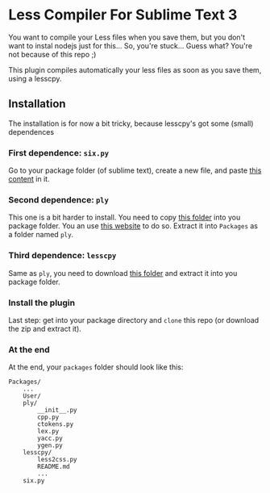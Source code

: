 # Less Compiler For Sublime Text 3


You want to compile your Less files when you save them, but you don't want to instal nodejs just for this... So, you're stuck... Guess what? You're not because of this repo ;)

This plugin compiles automatically your less files as soon as you save them, using a lesscpy.

## Installation

The installation is for now a bit tricky, because lesscpy's got some (small) dependences

### First dependence: `six.py` 

Go to your package folder (of sublime text), create a new file, and paste [this content](https://bitbucket.org/gutworth/six/raw/ca4580a5a648fc75abc568907e81abc80b05d58c/six.py) in it.

### Second dependence: `ply`

This one is a bit harder to install. You need to copy [this folder](https://github.com/dabeaz/ply/tree/master/ply) into you package folder. You an use [this website](http://kinolien.github.io/gitzip/) to do so. Extract it into `Packages` as a folder named `ply`.

### Third dependence: `lesscpy`

Same as `ply`, you need to download [this folder](https://github.com/lesscpy/lesscpy/tree/master/lesscpy) and extract it into you package folder.

### Install the plugin

Last step: get into your package directory and `clone` this repo (or download the zip and extract it). 

### At the end

At the end, your `packages` folder should look like this:
	
	Packages/
		...
		User/
		ply/
			__init__.py
			cpp.py
			ctokens.py
			lex.py
			yacc.py
			ygen.py
		lesscpy/
			less2css.py
			README.md
			...
		six.py

